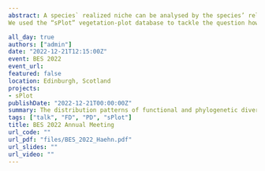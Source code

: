 ```yaml
---
abstract: A species` realized niche can be analysed by the species’ relationship to other residents in the community. The trait distances of species present in a community, i.e. functional diversity, was a common approach adopted in the past. However, while plant species do have a unique combination of functional traits, they also represent the endpoint of unique evolutionary histories. Therefore, considering the phylogenetic relatedness of resident species in a community might also help understanding the niche differentiation in this community. But functional and phylogenetic species relatedness might differ based on climatic conditions and vegetation-types. 
We used the “sPlot” vegetation-plot database to tackle the question how functional and phylogenetic diversity relates and globally distributes. Our results suggests that functional and phylogenetic diversity are negatively correlated, and that they vary from high to low levels at relatively close geographical distances. Phylogenetic diversity depends on climatic change after the last glacial maximum and biome.

all_day: true
authors: ["admin"]
date: "2022-12-21T12:15:00Z"
event: BES 2022
event_url:
featured: false
location: Edinburgh, Scotland
projects:
- sPlot
publishDate: "2022-12-21T00:00:00Z"
summary: The distribution patterns of functional and phylogenetic diversity in vascular plant communities.
tags: ["talk", "FD", "PD", "sPlot"]
title: BES 2022 Annual Meeting
url_code: ""
url_pdf: "files/BES_2022_Haehn.pdf"
url_slides: ""
url_video: ""
---
```

